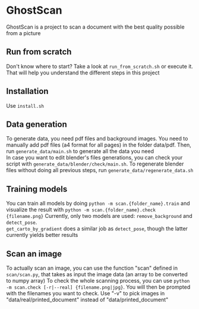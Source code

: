 # GhostScan

GhostScan is a project to scan a document with the best quality possible from a picture

## Run from scratch

Don't know where to start? Take a look at `run_from_scratch.sh` or execute it. That will help you understand the different steps in this project

## Installation

Use `install.sh`

## Data generation
To generate data, you need pdf files and background images. You need to manually add pdf files (a4 format for all pages) in the folder data/pdf. Then, run `generate_data/main.sh` to generate all the data you need<br />
In case you want to edit blender's files generations, you can check your script with `generate_data/blender/check/main.sh`. To regenerate blender files without doing all previous steps, run `generate_data/regenerate_data.sh`

## Training models

You can train all models by doing `python -m scan.{folder_name}.train` and visualize the result with `python -m scan.{folder_name}.check {filename.png}`
Currently, only two models are used: `remove_background` and `detect_pose`.<br />`get_carto_by_gradient` does a similar job as `detect_pose`, though the latter currently yields better results

## Scan an image

To actually scan an image, you can use the function "scan" defined in `scan/scan.py`, that takes as input the image data (an array to be converted to numpy array)
To check the whole scanning process, you can use `python -m scan.check [-r|--real] {filename.png|jpg}`. You will then be prompted with the filenames you want to check. Use "-v" to pick images in "data/real/printed_document" instead of "data/printed_document"

